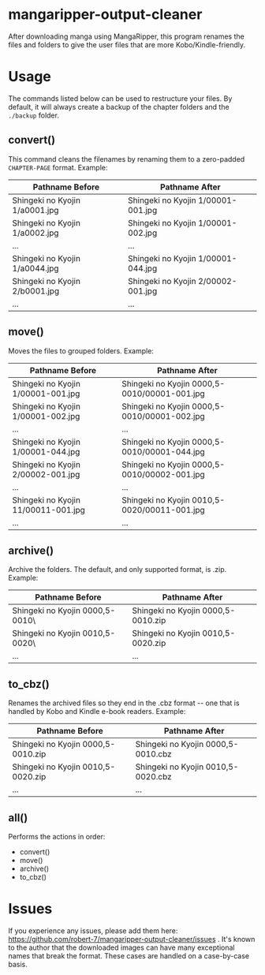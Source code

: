 # mangaripper-output-cleaner
After downloading manga using MangaRipper, this program renames the files and folders to give the user files that are more Kobo/Kindle-friendly.

# Usage 

The commands listed below can be used to restructure your files. By default, it will always create a backup of the chapter folders and the `./backup` folder.

## convert()
This command cleans the filenames by renaming them to a zero-padded `CHAPTER-PAGE` format. Example:

| Pathname Before                | Pathname After                     |
| ------------------------------ | ---------------------------------- |
| Shingeki no Kyojin 1/a0001.jpg | Shingeki no Kyojin 1/00001-001.jpg |
| Shingeki no Kyojin 1/a0002.jpg | Shingeki no Kyojin 1/00001-002.jpg |
| ...                            | ...                                |
| Shingeki no Kyojin 1/a0044.jpg | Shingeki no Kyojin 1/00001-044.jpg |
| Shingeki no Kyojin 2/b0001.jpg | Shingeki no Kyojin 2/00002-001.jpg |
| ...                            | ...                                |

## move()
Moves the files to grouped folders. Example:

| Pathname Before                     | Pathname After                               |
| ----------------------------------- | -------------------------------------------- |
| Shingeki no Kyojin 1/00001-001.jpg  | Shingeki no Kyojin 0000,5-0010/00001-001.jpg |
| Shingeki no Kyojin 1/00001-002.jpg  | Shingeki no Kyojin 0000,5-0010/00001-002.jpg |
| ...                                 | ...                                          |
| Shingeki no Kyojin 1/00001-044.jpg  | Shingeki no Kyojin 0000,5-0010/00001-044.jpg |
| Shingeki no Kyojin 2/00002-001.jpg  | Shingeki no Kyojin 0000,5-0010/00002-001.jpg |
| ...                                 | ...                                          |
| Shingeki no Kyojin 11/00011-001.jpg | Shingeki no Kyojin 0010,5-0020/00011-001.jpg |
| ...                                 | ...                                          |

## archive()
Archive the folders. The default, and only supported format, is .zip. Example:

| Pathname Before                 | Pathname After                     |
| ------------------------------- | ---------------------------------- |
| Shingeki no Kyojin 0000,5-0010\ | Shingeki no Kyojin 0000,5-0010.zip |
| Shingeki no Kyojin 0010,5-0020\ | Shingeki no Kyojin 0010,5-0020.zip |
| ...                             | ...                                |

## to_cbz()
Renames the archived files so they end in the .cbz format -- one that is handled by Kobo and Kindle e-book readers. Example:

| Pathname Before                    | Pathname After                     |
| ---------------------------------- | ---------------------------------- |
| Shingeki no Kyojin 0000,5-0010.zip | Shingeki no Kyojin 0000,5-0010.cbz |
| Shingeki no Kyojin 0010,5-0020.zip | Shingeki no Kyojin 0010,5-0020.cbz |
| ...                                | ...                                |

## all()
Performs the actions in order:
* convert()
* move()
* archive()
* to_cbz()

# Issues
If you experience any issues, please add them here: https://github.com/robert-7/mangaripper-output-cleaner/issues . It's known to the author that the downloaded images can have many exceptional names that break the format. These cases are handled on a case-by-case basis.
